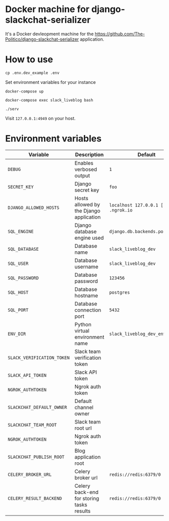 # Docker machine for django-slackchat-serializer

It's a Docker devleopment machine for the https://github.com/The-Politico/django-slackchat-serializer application.

# How to use

```
cp .env.dev_example .env
```
Set environment variables for your instance
```
docker-compose up
```
```
docker-compose exec slack_liveblog bash
```
```
./serv
```

Visit `127.0.0.1:4949` on your host.

# Environment variables

| Variable | Description | Default |
| - | - | - |
| `DEBUG` | Enables verbosed output | `1`
| `SECRET_KEY` | Django secret key | `foo`
| `DJANGO_ALLOWED_HOSTS` | Hosts allowed by the Django application | `localhost 127.0.0.1 [::1] .ngrok.io`
| `SQL_ENGINE` | Django database engine used | `django.db.backends.postgresql`
| `SQL_DATABASE` | Database name | `slack_liveblog_dev`
| `SQL_USER` | Database username | `slack_liveblog_dev`
| `SQL_PASSWORD` | Database password | `123456`
| `SQL_HOST` | Database hostname | `postgres`
| `SQL_PORT` | Database connection port | `5432`
| `ENV_DIR` | Python virtual environment name | `slack_liveblog_dev_env`
| `SLACK_VERIFICATION_TOKEN` | Slack team verification token |
| `SLACK_API_TOKEN` | Slack API token |
| `NGROK_AUTHTOKEN` | Ngrok auth token |
| `SLACKCHAT_DEFAULT_OWNER` | Default channel owner |
| `SLACKCHAT_TEAM_ROOT` | Slack team root url |
| `NGROK_AUTHTOKEN` | Ngrok auth token |
| `SLACKCHAT_PUBLISH_ROOT` | Blog application root |
| `CELERY_BROKER_URL` | Celery broker url | `redis://redis:6379/0`
| `CELERY_RESULT_BACKEND` | Celery back-end for storing tasks results | `redis://redis:6379/0`
